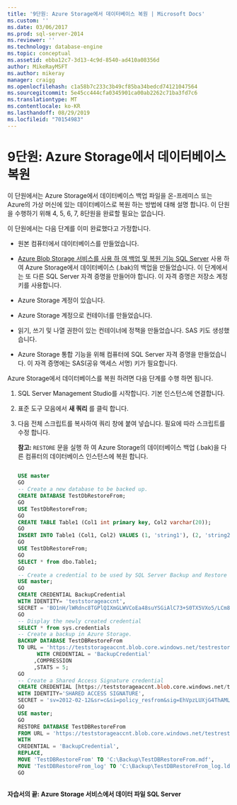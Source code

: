 ```yaml
---
title: '9단원: Azure Storage에서 데이터베이스 복원 | Microsoft Docs'
ms.custom: ''
ms.date: 03/06/2017
ms.prod: sql-server-2014
ms.reviewer: ''
ms.technology: database-engine
ms.topic: conceptual
ms.assetid: ebba12c7-3d13-4c9d-8540-ad410a08356d
author: MikeRayMSFT
ms.author: mikeray
manager: craigg
ms.openlocfilehash: c1a58b7c233c3b49cf85ba34bedcd74121047564
ms.sourcegitcommit: 5e45cc444cfa0345901ca00ab2262c71ba3fd7c6
ms.translationtype: MT
ms.contentlocale: ko-KR
ms.lasthandoff: 08/29/2019
ms.locfileid: "70154983"
---
```

# <a name="lesson-9-restore-a-database-from-azure-storage"></a>9단원: Azure Storage에서 데이터베이스 복원
  이 단원에서는 Azure Storage에서 데이터베이스 백업 파일을 온-프레미스 또는 Azure의 가상 머신에 있는 데이터베이스로 복원 하는 방법에 대해 설명 합니다. 이 단원을 수행하기 위해 4, 5, 6, 7, 8단원을 완료할 필요는 없습니다.  
  
 이 단원에서는 다음 단계를 이미 완료했다고 가정합니다.  
  
-   원본 컴퓨터에서 데이터베이스를 만들었습니다.  
  
-   [Azure Blob Storage 서비스를 사용 하 여 백업 및 복원 기능 SQL Server](backup-restore/sql-server-backup-and-restore-with-microsoft-azure-blob-storage-service.md) 사용 하 여 Azure Storage에서 데이터베이스 (.bak)의 백업을 만들었습니다. 이 단계에서는 또 다른 SQL Server 자격 증명을 만들어야 합니다. 이 자격 증명은 저장소 계정 키를 사용합니다.  
  
-   Azure Storage 계정이 있습니다.  
  
-   Azure Storage 계정으로 컨테이너를 만들었습니다.  
  
-   읽기, 쓰기 및 나열 권한이 있는 컨테이너에 정책을 만들었습니다. SAS 키도 생성했습니다.  
  
-   Azure Storage 통합 기능을 위해 컴퓨터에 SQL Server 자격 증명을 만들었습니다. 이 자격 증명에는 SAS(공유 액세스 서명) 키가 필요합니다.  
  
 Azure Storage에서 데이터베이스를 복원 하려면 다음 단계를 수행 하면 됩니다.  
  
1.  SQL Server Management Studio를 시작합니다. 기본 인스턴스에 연결합니다.  
  
2.  표준 도구 모음에서 **새 쿼리** 를 클릭 합니다.  
  
3.  다음 전체 스크립트를 복사하여 쿼리 창에 붙여 넣습니다. 필요에 따라 스크립트를 수정 합니다.  
  
     **참고:** `RESTORE` 문을 실행 하 여 Azure Storage의 데이터베이스 백업 (.bak)을 다른 컴퓨터의 데이터베이스 인스턴스에 복원 합니다.  
  
    ```sql  
  
    USE master   
    GO   
    -- Create a new database to be backed up.   
    CREATE DATABASE TestDbRestoreFrom;   
    GO   
    USE TestDbRestoreFrom;   
    GO   
    CREATE TABLE Table1 (Col1 int primary key, Col2 varchar(20));   
    GO   
    INSERT INTO Table1 (Col1, Col2) VALUES (1, 'string1'), (2, 'string2');   
    GO   
    USE TestDbRestoreFrom;   
    GO   
    SELECT * from dbo.Table1;   
    GO   
    -- Create a credential to be used by SQL Server Backup and Restore with Azure -----Blob Storage Service.   
    USE master;   
    GO   
    CREATE CREDENTIAL BackupCredential    
    WITH IDENTITY= 'teststorageaccnt',   
    SECRET = 'BO1nH/lWRdnc8TGPlQIXmGLWVCoEa48suYSGiAlC73+S0TX5VXo5/LCm8qiyGCYafDg4ZsueDIV3GQ5RXHaRGw=='    
    GO   
    -- Display the newly created credential   
    SELECT * from sys.credentials   
    -- Create a backup in Azure Storage.   
    BACKUP DATABASE TestDBRestoreFrom    
    TO URL = 'https://teststorageaccnt.blob.core.windows.net/testrestorefrom/TestDBRestoreFrom.bak'    
          WITH CREDENTIAL = 'BackupCredential'    
         ,COMPRESSION   
         ,STATS = 5;   
    GO    
    -- Create a Shared Access Signature credential   
    CREATE CREDENTIAL [https://teststorageaccnt.blob.core.windows.net/testrestorefrom]   
    WITH IDENTITY='SHARED ACCESS SIGNATURE',   
    SECRET = 'sv=2012-02-12&sr=c&si=policy_resfrom&sig=EhVpzLUXjG4ThAMLmVhrnoiCt8IfmD3BsuYiMawGzxc%3D'   
    GO   
    USE master;   
    GO   
    RESTORE DATABASE TestDBRestoreFrom    
    FROM URL = 'https://teststorageaccnt.blob.core.windows.net/testrestorefrom/TestDBRestoreFrom.bak'    
    WITH    
    CREDENTIAL = 'BackupCredential',    
    REPLACE,   
    MOVE 'TestDBRestoreFrom' TO 'C:\Backup\TestDBRestoreFrom.mdf',     
    MOVE 'TestDBRestoreFrom_log' TO 'C:\Backup\TestDBRestoreFrom_log.ldf';   
    GO  
  
    ```  
  
 **자습서의 끝: Azure Storage 서비스에서 데이터 파일 SQL Server**  
  
  
